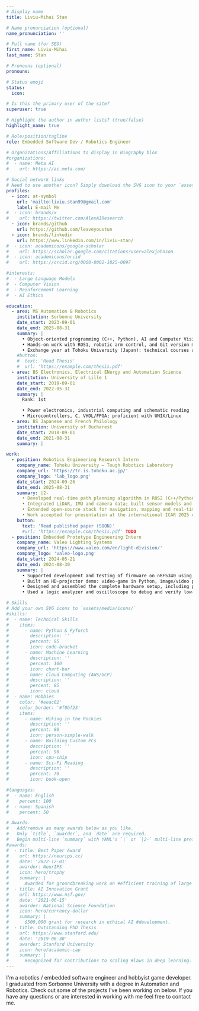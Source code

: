 ```yaml
---
# Display name
title: Liviu-Mihai Stan

# Name pronunciation (optional)
name_pronunciation: ''

# Full name (for SEO)
first_name: Liviu-Mihai
last_name: Stan

# Pronouns (optional)
pronouns: 

# Status emoji
status:
  icon:

# Is this the primary user of the site?
superuser: true

# Highlight the author in author lists? (true/false)
highlight_name: true

# Role/position/tagline
role: Embedded Software Dev / Robotics Engineer

# Organizations/Affiliations to display in Biography blox
#organizations:
#  - name: Meta AI
#    url: https://ai.meta.com/

# Social network links
# Need to use another icon? Simply download the SVG icon to your `assets/media/icons/` folder.
profiles:
  - icon: at-symbol
    url: 'mailto:liviu.stan99@gmail.com'
    label: E-mail Me
#  - icon: brands/x
#    url: https://twitter.com/AlexAIResearch
  - icon: brands/github
    url: https://github.com/leaveyoustun
  - icon: brands/linkedin
    url: https://www.linkedin.com/in/liviu-stan/
#  - icon: academicons/google-scholar
#    url: https://scholar.google.com/citations?user=alexjohnson
#  - icon: academicons/orcid
#    url: https://orcid.org/0000-0002-1825-0097

#interests:
#  - Large Language Models
#  - Computer Vision
#  - Reinforcement Learning
#  - AI Ethics

education:
  - area: MS Automation & Robotics
    institution: Sorbonne University
    date_start: 2023-09-01
    date_end: 2025-08-31
    summary: |
      • Object-oriented programming (C++, Python), AI and Computer Vision
      • Hands-on work with ROS1, robotic arm control, and Git version management
      • Exchange year at Tohoku University (Japan): technical courses and robotics research
    #button:
    #  text: 'Read Thesis'
    #  url: 'https://example.com/thesis.pdf'
  - area: BS Electronics, Electrical ENergy and Automation Science
    institution: University of Lille 1
    date_start: 2019-09-01
    date_end: 2022-05-31
    summary: |
      Rank: 1st

      • Power electronics, industrial computing and schematic reading
      • Microcontrollers, C, VHDL/FPGA; proficient with UNIX/Linux
  - area: BS Japanese and French Philology
    institution: University of Bucharest
    date_start: 2018-09-01
    date_end: 2021-08-31
    summary: |

work:
  - position: Robotics Engineering Research Intern
    company_name: Tohoku University – Tough Robotics Laboratory
    company_url: 'https://tr.is.tohoku.ac.jp/'
    company_logo: 'lab_logo.png'
    date_start: 2024-09-26
    date_end: 2025-08-31
    summary: |2-
      • Developed real-time path planning algorithm in ROS2 (C++/Python) for environments with movable obstacles\n \\
      • Integrated LiDAR, IMU and camera data; built sensor models and tested on both hardware and in simulation\n
      • Extended open-source stack for navigation, mapping and real-time detection, using Git and Docker\n
      • Work accepted for presentation at the international ICAR 2025 conference; implementation to be released open-source\n
    button:
      text: 'Read published paper (SOON)'
      #url: 'https://example.com/thesis.pdf' TODO
  - position: Embedded Prototype Engineering Intern
    company_name: Valeo Lighting Systems
    company_url: 'https://www.valeo.com/en/light-division/'
    company_logo: 'valeo-logo.png'
    date_start: 2024-05-21
    date_end: 2024-08-30
    summary: |
      • Supported development and testing of firmware on nRF5340 using Zephyr RTOS with SPI/UART/CAN interfaces\n
      • Built an HD-projector demo: video-game in Python, image/video projection in C++ and mobile app in Flutter\n
      • Designed and assembled the complete hardware setup, including power, PCB connections and inter-module wiring\n
      • Used a logic analyzer and oscilloscope to debug and verify low-level signals and timing on hardware interfaces\n

# Skills
# Add your own SVG icons to `assets/media/icons/`
#skills:
#  - name: Technical Skills
#    items:
#      - name: Python & PyTorch
#        description: ''
#        percent: 95
#        icon: code-bracket
#      - name: Machine Learning
#        description: ''
#        percent: 100
#        icon: chart-bar
#      - name: Cloud Computing (AWS/GCP)
#        description: ''
#        percent: 85
#        icon: cloud
#  - name: Hobbies
#    color: '#eeac02'
#    color_border: '#f0bf23'
#    items:
#      - name: Hiking in the Rockies
#        description: ''
#        percent: 80
#        icon: person-simple-walk
#      - name: Building Custom PCs
#        description: ''
#        percent: 90
#        icon: cpu-chip
#      - name: Sci-Fi Reading
#        description: ''
#        percent: 70
#        icon: book-open

#languages:
#  - name: English
#    percent: 100
#  - name: Spanish
#    percent: 50

# Awards.
#   Add/remove as many awards below as you like.
#   Only `title`, `awarder`, and `date` are required.
#   Begin multi-line `summary` with YAML's `|` or `|2-` multi-line prefix and indent 2 spaces below.
#awards:
#  - title: Best Paper Award
#    url: https://neurips.cc/
#    date: '2022-12-01'
#    awarder: NeurIPS
#    icon: hero/trophy
#    summary: |
#      Awarded for groundbreaking work on #efficient training of large models.
#  - title: AI Innovation Grant
#    url: https://www.nsf.gov/
#    date: '2021-06-15'
#    awarder: National Science Foundation
#    icon: hero/currency-dollar
#    summary: |
#      $500,000 grant for research in ethical AI #development.
#  - title: Outstanding PhD Thesis
#    url: https://www.stanford.edu/
#    date: '2019-06-30'
#    awarder: Stanford University
#    icon: hero/academic-cap
#    summary: |
#      Recognized for contributions to scaling #laws in deep learning.
---
```


I'm a robotics / embedded software engineer and hobbyist game developer. I graduated from Sorbonne University with a degree in Automation and Robotics.
Check out some of the projects I've been working on below. If you have any questions or are interested in working with me feel free to contact me.
